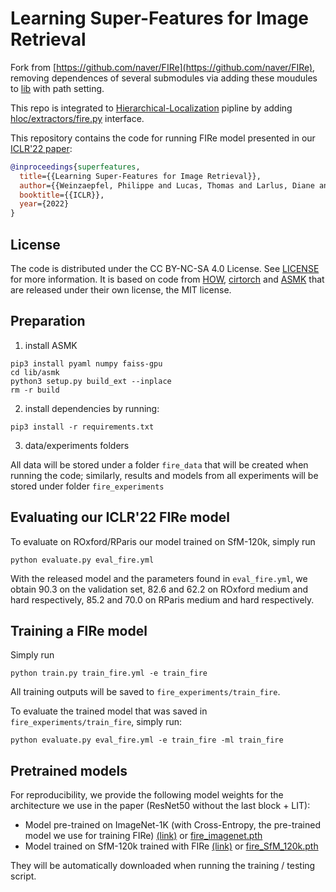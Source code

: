 # Learning Super-Features for Image Retrieval

Fork from [https://github.com/naver/FIRe](https://github.com/naver/FIRe), removing dependences of several submodules via adding these moudules to [lib](https://github.com/Vincentqyw/fire/tree/main/lib) with path setting. 


This repo is integrated to [Hierarchical-Localization](https://github.com/Vincentqyw/Hierarchical-Localization) pipline by adding [hloc/extractors/fire.py](https://github.com/Vincentqyw/Hierarchical-Localization/blob/master/hloc/extractors/fire.py) interface.

This repository contains the code for running FIRe model presented in our [ICLR'22 paper](https://openreview.net/pdf?id=wogsFPHwftY):

```bibtex
@inproceedings{superfeatures,
  title={{Learning Super-Features for Image Retrieval}},
  author={{Weinzaepfel, Philippe and Lucas, Thomas and Larlus, Diane and Kalantidis, Yannis}},
  booktitle={{ICLR}},
  year={2022}
}
```

## License

The code is distributed under the CC BY-NC-SA 4.0 License. See [LICENSE](LICENSE) for more information.
It is based on code from [HOW](https://github.com/gtolias/how), [cirtorch](https://github.com/filipradenovic/cnnimageretrieval/) and [ASMK](https://github.com/jenicek/asmk) that are released under their own license, the MIT license.

## Preparation


1. install ASMK

```
pip3 install pyaml numpy faiss-gpu 
cd lib/asmk
python3 setup.py build_ext --inplace
rm -r build
```

2. install dependencies by running:

```
pip3 install -r requirements.txt
```

3. data/experiments folders

All data will be stored under a folder ``fire_data`` that will be created when running the code; similarly, results and models from all experiments will be stored under folder ``fire_experiments``

## Evaluating our ICLR'22 FIRe model

To evaluate on ROxford/RParis our model trained on SfM-120k, simply run
```
python evaluate.py eval_fire.yml
```

With the released model and the parameters found in ``eval_fire.yml``, we obtain 90.3 on the validation set, 82.6 and 62.2 on ROxford medium and hard respectively, 85.2 and 70.0 on RParis medium and hard respectively.


## Training a FIRe model 

Simply run
```
python train.py train_fire.yml -e train_fire
```
All training outputs will be saved to ``fire_experiments/train_fire``.

To evaluate the trained model that was saved in ``fire_experiments/train_fire``, simply run:
```
python evaluate.py eval_fire.yml -e train_fire -ml train_fire
```

## Pretrained models

For reproducibility, we provide the following model weights for the architecture we use in the paper (ResNet50 without the last block + LIT):
* Model pre-trained on ImageNet-1K (with Cross-Entropy, the pre-trained model we use for training FIRe) [(link)](http://download.europe.naverlabs.com/ComputerVision/FIRe/pretraining/fire_imagenet.pth) or [fire_imagenet.pth](https://github.com/Vincentqyw/fire/blob/main/model/fire_imagenet.pth)
* Model trained on SfM-120k trained with FIRe [(link)](http://download.europe.naverlabs.com/ComputerVision/FIRe/official/fire.pth) or [fire_SfM_120k.pth](https://github.com/Vincentqyw/fire/blob/main/model/fire_SfM_120k.pth)

They will be automatically downloaded when running the training / testing script.

